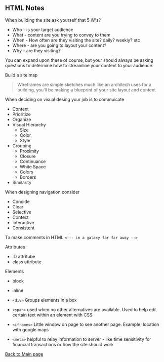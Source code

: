 ## HTML Notes

When building the site ask yourself that 5 W's?
- Who - is your target audience
- What - content are you trying to convey to them
- When - How often are they visiting the site? daily? weekly? etc
- Where - are you going to layout your content?
- Why - are they visiting?

You can expand upon these of course, but your should always be asking questions to determine how to streamline your content to your audience.

Build a site map

> Wireframes are simple sketches much like an architech uses for a building, you'll be making a blueprint of your site layout and content

When deciding on visual desing your job is to commuicate
- Content
- Prioritize
- Organize
- Visual Hierarchy
    - Size
    - Color
    - Style
- Grouping
    - Proximity
    - Closure
    - Continuance
    - White Space
    - Colors
    - Borders
- Similarity

When designing navigation consider
- Concide
- Clear
- Selective
- Context
- Interactive
- Consistent


To make comments in HTML 
`<!-- in a galaxy far far away -->`

Attributes
- ID attritube
- class attribute

Elements
- block
- inline

- `<div>` Groups elements in a box
- `<span>` used when no other alternatives are available. Used to help edit certain text within an element with CSS
- `<iframes>` Little window on page to see another page. Example: location with google maps
- `<meta>` helpful to relay information to server - like time sensitivity for financial transactions or how the site should work


[Back to Main page](README.md)





